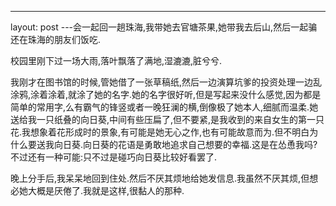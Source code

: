 ---
layout: post
---会一起回一趟珠海,我带她去官塘茶果,她带我去后山,然后一起骗还在珠海的朋友们饭吃.

校园里刚下过一场大雨,落叶飘落了满地,湿漉漉,脏兮兮.

我刚才在图书馆的时候,管她借了一张草稿纸,然后一边演算坑爹的投资处理一边乱涂鸦,涂着涂着,就涂了她的名字.她的名字很好听,但是写起来没什么感觉,因为都是简单的常用字,么有霸气的锋竖或者一晚狂澜的横,倒像极了她本人,细腻而温柔.她送给我一只纸叠的向日葵,中间有些压扁了,但不要紧,是我收到的来自女生的第一只花.我想象着花形成时的景象,有可能是她无心之作,也有可能故意而为.但不明白为什么要送我向日葵.向日葵的花语是勇敢地追求自己想要的幸福.这是在怂恿我吗?不过还有一种可能:只不过是碰巧向日葵比较好看罢了.

晚上分手后,我呆呆地回到住处.然后不厌其烦地给她发信息.我虽然不厌其烦,但想必她大概是厌倦了.我就是这样,很黏人的那种.